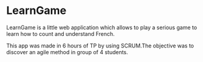 # LearnGame

<p>LearnGame is a little web application which allows to play a serious game to learn how to count and understand French.</p>
<p>This app was made in 6 hours of TP by using SCRUM.The objective was to discover an agile method in group of 4 students.</p>
